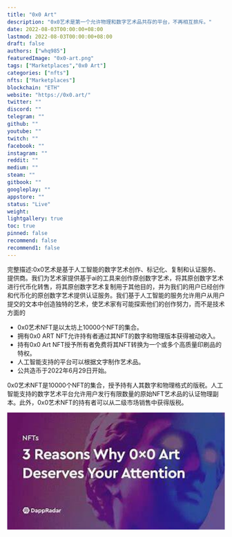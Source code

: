 ```yaml
---
title: "0x0 Art"
description: "0x0艺术是第一个允许物理和数字艺术品共存的平台，不再相互排斥。"
date: 2022-08-03T00:00:00+08:00
lastmod: 2022-08-03T00:00:00+08:00
draft: false
authors: ["whq985"]
featuredImage: "0x0-art.png"
tags: ["Marketplaces","0x0 Art"]
categories: ["nfts"]
nfts: ["Marketplaces"]
blockchain: "ETH"
website: "https://0x0.art/"
twitter: ""
discord: ""
telegram: ""
github: ""
youtube: ""
twitch: ""
facebook: ""
instagram: ""
reddit: ""
medium: ""
steam: ""
gitbook: ""
googleplay: ""
appstore: ""
status: "Live"
weight: 
lightgallery: true
toc: true
pinned: false
recommend: false
recommend1: false
---
```

<p>完整描述:0x0艺术是基于人工智能的数字艺术创作、标记化、复制和认证服务、提供商。我们为艺术家提供基于ai的工具来创作原创数字艺术，将其原创数字艺术进行代币化转售，将其原创数字艺术复制用于其他目的，并为我们的用户已经创作和代币化的原创数字艺术提供认证服务。我们基于人工智能的服务允许用户从用户提交的文本中创造独特的艺术，使艺术家有可能探索他们的创作努力，而不是技术方面的</p>

- 0x0艺术NFT是以太坊上10000个NFT的集合。
- 拥有0x0 ART NFT允许持有者通过其NFT的数字和物理版本获得被动收入。
- 持有0x0 Art NFT授予所有者免费将其NFT转换为一个或多个高质量印刷品的特权。
- 人工智能支持的平台可以根据文字制作艺术品。
- 公共造币于2022年6月29日开始。

0x0艺术NFT是10000个NFT的集合，授予持有人其数字和物理格式的版税。人工智能支持的数字艺术平台允许用户发行有限数量的原始NFT艺术品的认证物理副本。此外，0x0艺术NFT的持有者可以从二级市场销售中获得版税。

<img src="OIP.jpg" alt="OIP" style="zoom: 200%;" />
